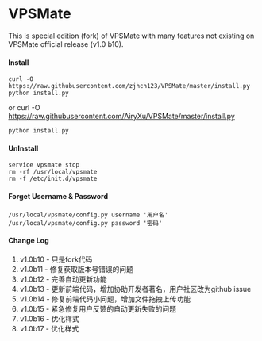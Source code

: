 VPSMate
=========
This is special edition (fork) of VPSMate with many features not existing on VPSMate official release (v1.0 b10).


#### Install

    curl -O https://raw.githubusercontent.com/zjhch123/VPSMate/master/install.py
    python install.py
or
    curl -O https://raw.githubusercontent.com/AiryXu/VPSMate/master/install.py
    
    python install.py

#### UnInstall
    service vpsmate stop
    rm -rf /usr/local/vpsmate
    rm -f /etc/init.d/vpsmate

#### Forget Username & Password
    /usr/local/vpsmate/config.py username '用户名'
    /usr/local/vpsmate/config.py password '密码'

#### Change Log
1. v1.0b10 - 只是fork代码
2. v1.0b11 - 修复获取版本号错误的问题
3. v1.0b12 - 完善自动更新功能
4. v1.0b13 - 更新前端代码，增加协助开发者著名，用户社区改为github issue
5. v1.0b14 - 修复前端代码小问题，增加文件拖拽上传功能
6. v1.0b15 - 紧急修复用户反馈的自动更新失败的问题
7. v1.0b16 - 优化样式
8. v1.0b17 - 优化样式
